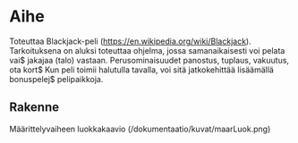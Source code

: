 Aihe
====
 Toteuttaa Blackjack-peli (https://en.wikipedia.org/wiki/Blackjack).
Tarkoituksena on aluksi toteuttaa ohjelma, jossa samanaikaisesti voi pelata vai$
jakajaa (talo) vastaan. Perusominaisuudet panostus, tuplaus, vakuutus, ota kort$
Kun peli toimii halutulla tavalla, voi sitä jatkokehittää lisäämällä bonuspelej$
pelipaikkoja.


Rakenne
-------

Määrittelyvaiheen luokkakaavio
(/dokumentaatio/kuvat/maarLuok.png)
